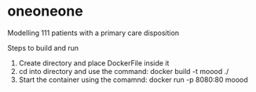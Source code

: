 # oneoneone
Modelling 111 patients with a primary care disposition

Steps to build and run

1. Create directory and place DockerFile inside it
2. cd into directory and use the command: docker build -t moood ./
3. Start the container using the comamnd: docker run -p 8080:80 moood
